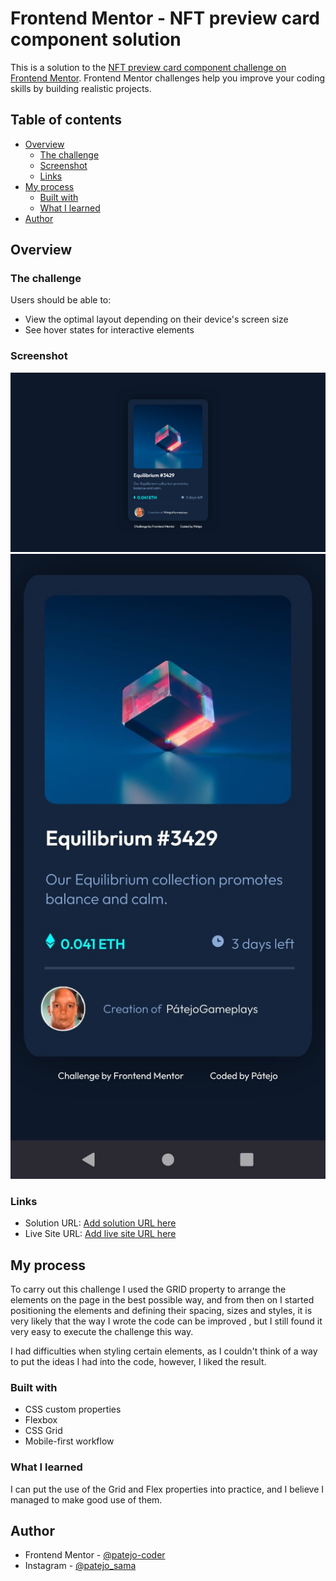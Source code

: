 # Frontend Mentor - NFT preview card component solution

This is a solution to the [NFT preview card component challenge on Frontend Mentor](https://www.frontendmentor.io/challenges/nft-preview-card-component-SbdUL_w0U). Frontend Mentor challenges help you improve your coding skills by building realistic projects. 

## Table of contents

- [Overview](#overview)
  - [The challenge](#the-challenge)
  - [Screenshot](#screenshot)
  - [Links](#links)
- [My process](#my-process)
  - [Built with](#built-with)
  - [What I learned](#what-i-learned)
- [Author](#author)

## Overview

### The challenge

Users should be able to:

- View the optimal layout depending on their device's screen size
- See hover states for interactive elements

### Screenshot

![](./screenshot/Frontend%20Mentor%20NFT%20preview%20card%20component%20-%20Default.png)
![](./screenshot/Frontend%20Mentor%20NFT%20preview%20card%20component%20-%20Mobile.jpg)

### Links

- Solution URL: [Add solution URL here](https://your-solution-url.com)
- Live Site URL: [Add live site URL here](https://your-live-site-url.com)

## My process

To carry out this challenge I used the GRID property to arrange the elements on the page in the best possible way, and from then on I started positioning the elements and defining their spacing, sizes and styles, it is very likely that the way I wrote the code can be improved , but I still found it very easy to execute the challenge this way.

I had difficulties when styling certain elements, as I couldn't think of a way to put the ideas I had into the code, however, I liked the result.

### Built with

- CSS custom properties
- Flexbox
- CSS Grid
- Mobile-first workflow

### What I learned

I can put the use of the Grid and Flex properties into practice, and I believe I managed to make good use of them.

## Author

- Frontend Mentor - [@patejo-coder](https://www.frontendmentor.io/profile/patejo-coder)
- Instagram - [@patejo_sama](https://www.instagram.com/patejo_sama/)